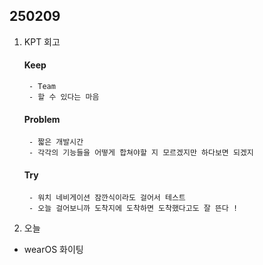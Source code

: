 

## 250209

1. KPT 회고
    #### Keep
        - Team
        - 할 수 있다는 마음 


    #### Problem
        - 짧은 개발시간
        - 각각의 기능들을 어떻게 합쳐야할 지 모르겠지만 하다보면 되겠지 

    #### Try
        - 워치 네비게이션 잠깐식이라도 걸어서 테스트
        - 오늘 걸어보니까 도착지에 도착하면 도착했다고도 잘 뜬다 !


2. 오늘
- wearOS 화이팅 



